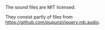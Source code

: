The sound files are MIT licensed.

They consist partly of files from https://github.com/pupunzi/jquery.mb.audio.